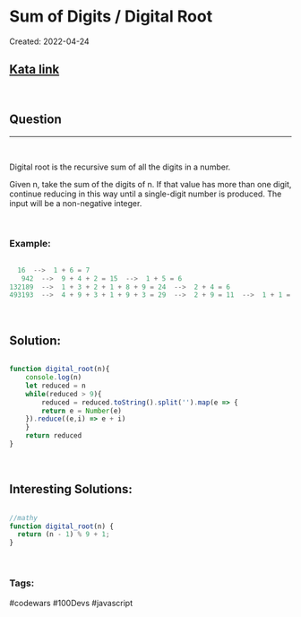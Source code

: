 # Sum of Digits / Digital Root

Created:  2022-04-24

[1]: https://www.codewars.com/kata/541c8630095125aba6000c00/train/javascript
## [Kata link][1]

&nbsp;

## Question
---

&nbsp;

Digital root is the recursive sum of all the digits in a number.

Given n, take the sum of the digits of n. If that value has more than one digit, continue reducing in this way until a single-digit number is produced. The input will be a non-negative integer.



&nbsp;

### **Example:** 
<!-- code below -->

```javascript

  16  -->  1 + 6 = 7
   942  -->  9 + 4 + 2 = 15  -->  1 + 5 = 6
132189  -->  1 + 3 + 2 + 1 + 8 + 9 = 24  -->  2 + 4 = 6
493193  -->  4 + 9 + 3 + 1 + 9 + 3 = 29  -->  2 + 9 = 11  -->  1 + 1 = 2


```
&nbsp;

## **Solution:**

<!-- code below -->

```javascript

function digital_root(n){
    console.log(n)
    let reduced = n
    while(reduced > 9){
        reduced = reduced.toString().split('').map(e => {
        return e = Number(e)
    }).reduce((e,i) => e + i)
    }
    return reduced
}

```

&nbsp;

## **Interesting Solutions:**

<!-- code below -->

```javascript

//mathy
function digital_root(n) {
  return (n - 1) % 9 + 1;
}

```

&nbsp;

### Tags:
#codewars #100Devs #javascript